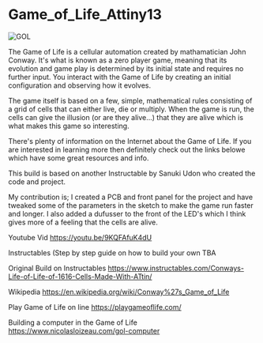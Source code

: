 # Game_of_Life_Attiny13

![GOL](https://github.com/user-attachments/assets/ab6fc993-5127-49f7-96ff-d019d419f60b)


The Game of Life is a cellular automation created by mathamatician John Conway. It's what is known as a zero player game, meaning that its evolution and game play is determined by its initial state and requires no further input. You interact with the Game of Life by creating an initial configuration and observing how it evolves.

The game itself is based on a few, simple, mathematical rules consisting of a grid of cells that can either live, die or multiply. When the game is run, the cells can give the illusion (or are they alive...) that they are alive which is what makes this game so interesting.

There's plenty of information on the Internet about the Game of Life. If you are interested in learning more then definitely check out the links belowe which have some great resources and info.

This build is based on another Instructable by Sanuki Udon who created the code and project.

My contribution is; I created a PCB and front panel for the project and have tweaked some of the parameters in the sketch to make the game run faster and longer.  I also added a dufusser to the front of the LED's which I think gives more of a feeling that the cells are alive.

Youtube Vid
https://youtu.be/9KQFAfuK4dU

Instructables (Step by step guide on how to build your own
TBA

Original Build on Instructables
https://www.instructables.com/Conways-Life-of-Life-of-1616-Cells-Made-With-ATtin/

Wikipedia
https://en.wikipedia.org/wiki/Conway%27s_Game_of_Life

Play Game of Life on line
https://playgameoflife.com/

Building a computer in the Game of Life
https://www.nicolasloizeau.com/gol-computer
